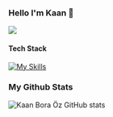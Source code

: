 ### Hello I'm Kaan 👋
![](https://komarev.com/ghpvc/?username=kaanboraoz)

#### Tech Stack
[![My Skills](https://skillicons.dev/icons?i=typescript,rust,postgres,linux,react,tailwind,nextjs)](https://skillicons.dev)

### My Github Stats
![Kaan Bora Öz GitHub stats](https://github-readme-stats.vercel.app/api?username=kaanboraoz&show_icons=true&theme=radical)

